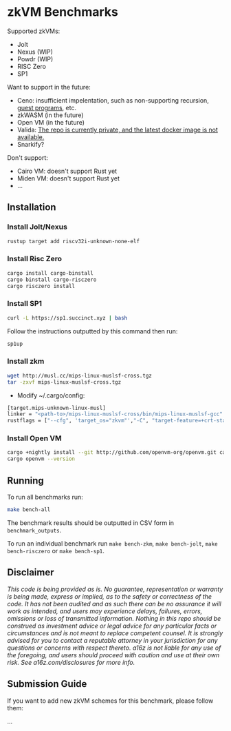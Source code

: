 # zkVM Benchmarks

Supported zkVMs:

- Jolt
- Nexus (WIP)
- Powdr (WIP)
- RISC Zero
- SP1

Want to support in the future:

- Ceno: insufficient impelentation, such as non-supporting recursion, [guest programs](https://github.com/orgs/scroll-tech/projects/20), etc.
- zkWASM (in the future)
- Open VM (in the future)
- Valida: [The repo is currently private, and the latest docker image is not available.](https://github.com/lita-xyz/valida-releases)
- Snarkify?

Don't support:

- Cairo VM: doesn't support Rust yet
- Miden VM: doesn't support Rust yet
- ...

## Installation

### Install Jolt/Nexus

```bash
rustup target add riscv32i-unknown-none-elf
```

### Install Risc Zero

```bash
cargo install cargo-binstall
cargo binstall cargo-risczero
cargo risczero install
```

### Install SP1

```bash
curl -L https://sp1.succinct.xyz | bash
```

Follow the instructions outputted by this command then run:

```bash
sp1up
```

### Install zkm

```bash
wget http://musl.cc/mips-linux-muslsf-cross.tgz
tar -zxvf mips-linux-muslsf-cross.tgz
```

- Modify ~/.cargo/config:

```bash
[target.mips-unknown-linux-musl]
linker = "<path-to>/mips-linux-muslsf-cross/bin/mips-linux-muslsf-gcc"
rustflags = ["--cfg", 'target_os="zkvm"',"-C", "target-feature=+crt-static", "-C", "link-arg=-g"]
```

### Install Open VM

```bash
cargo +nightly install --git http://github.com/openvm-org/openvm.git cargo-openvm
cargo openvm --version
```

## Running

To run all benchmarks run:

```bash
make bench-all
```

The benchmark results should be outputted in CSV form in `benchmark_outputs`.

To run an individual benchmark run `make bench-zkm`, `make bench-jolt`, `make bench-risczero` or `make bench-sp1`.

## Disclaimer

_This code is being provided as is. No guarantee, representation or warranty is being made, express or implied, as to the safety or correctness of the code. It has not been audited and as such there can be no assurance it will work as intended, and users may experience delays, failures, errors, omissions or loss of transmitted information. Nothing in this repo should be construed as investment advice or legal advice for any particular facts or circumstances and is not meant to replace competent counsel. It is strongly advised for you to contact a reputable attorney in your jurisdiction for any questions or concerns with respect thereto. a16z is not liable for any use of the foregoing, and users should proceed with caution and use at their own risk. See a16z.com/disclosures for more info._

## Submission Guide

If you want to add new zkVM schemes for this benchmark, please follow them:

...